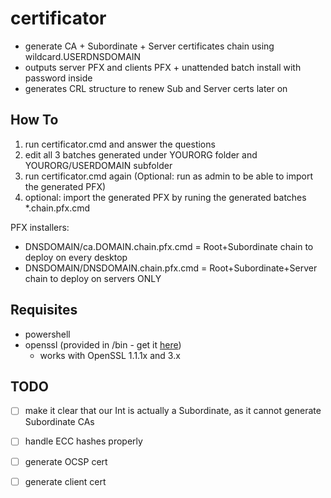 # certificator

- generate CA + Subordinate + Server certificates chain using wildcard.USERDNSDOMAIN
- outputs server PFX and clients PFX + unattended batch install with password inside
- generates CRL structure to renew Sub and Server certs later on

## How To
1. run certificator.cmd and answer the questions
2. edit all 3 batches generated under YOURORG folder and YOURORG/USERDOMAIN subfolder
3. run certificator.cmd again (Optional: run as admin to be able to import the generated PFX)
4. optional: import the generated PFX by runing the generated batches *.chain.pfx.cmd

PFX installers:
- DNSDOMAIN/ca.DOMAIN.chain.pfx.cmd = Root+Subordinate chain to deploy on every desktop
- DNSDOMAIN/DNSDOMAIN.chain.pfx.cmd = Root+Subordinate+Server chain to deploy on servers ONLY

## Requisites
- powershell
- openssl (provided in /bin - get it [here](https://slproweb.com/products/Win32OpenSSL.html))
  - works with OpenSSL 1.1.1x and 3.x

## TODO
- [ ] make it clear that our Int is actually a Subordinate, as it cannot generate Subordinate CAs
- [ ] handle ECC hashes properly
- [ ] generate OCSP cert
- [ ] generate client cert

